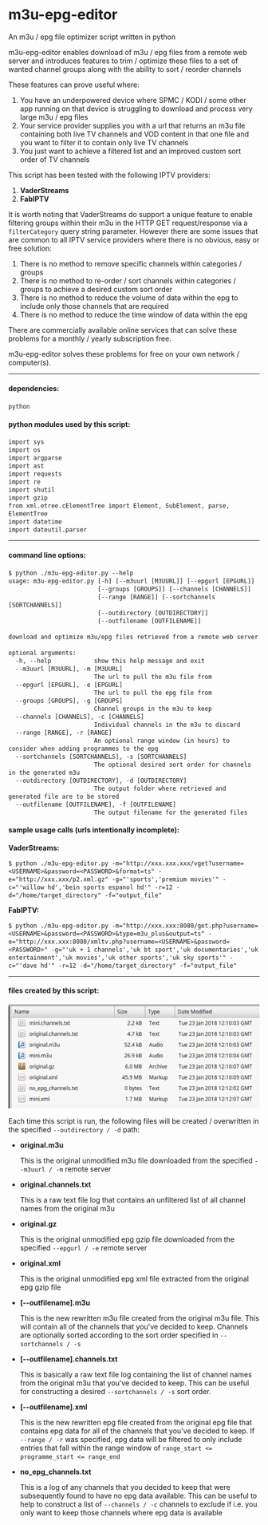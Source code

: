 # m3u-epg-editor
An m3u / epg file optimizer script written in python

m3u-epg-editor enables download of m3u / epg files from a remote web server and introduces features to trim / optimize these files to a set of wanted channel groups along with the ability to sort / reorder channels

These features can prove useful where:

1. You have an underpowered device where SPMC / KODI / some other app running on that device is struggling to download and process very large m3u / epg files
2. Your service provider supplies you with a url that returns an m3u file containing both live TV channels and VOD content in that one file and you want to filter it to contain only live TV channels
3. You just want to achieve a filtered list and an improved custom sort order of TV channels

This script has been tested with the following IPTV providers:

1. **VaderStreams**
2. **FabIPTV**

It is worth noting that VaderStreams do support a unique feature to enable filtering groups within their m3u in the HTTP GET request/response via a `filterCategory` query string parameter. However there are some issues that are common to all IPTV service providers where there is no obvious, easy or free solution:

1. There is no method to remove specific channels within categories / groups
2. There is no method to re-order / sort channels within categories / groups to achieve a desired custom sort order
3. There is no method to reduce the volume of data within the epg to include only those channels that are required
4. There is no method to reduce the time window of data within the epg

There are commercially available online services that can solve these problems for a monthly / yearly subscription free.

m3u-epg-editor solves these problems for free on your own network / computer(s).

***

#### dependencies:
`python`

#### python modules used by this script:
```
import sys
import os
import argparse
import ast
import requests
import re
import shutil
import gzip
from xml.etree.cElementTree import Element, SubElement, parse, ElementTree
import datetime
import dateutil.parser
```

***

#### command line options:
```
$ python ./m3u-epg-editor.py --help
usage: m3u-epg-editor.py [-h] [--m3uurl [M3UURL]] [--epgurl [EPGURL]]
                         [--groups [GROUPS]] [--channels [CHANNELS]]
                         [--range [RANGE]] [--sortchannels [SORTCHANNELS]]
                         [--outdirectory [OUTDIRECTORY]]
                         [--outfilename [OUTFILENAME]]

download and optimize m3u/epg files retrieved from a remote web server

optional arguments:
  -h, --help            show this help message and exit
  --m3uurl [M3UURL], -m [M3UURL]
                        The url to pull the m3u file from
  --epgurl [EPGURL], -e [EPGURL]
                        The url to pull the epg file from
  --groups [GROUPS], -g [GROUPS]
                        Channel groups in the m3u to keep
  --channels [CHANNELS], -c [CHANNELS]
                        Individual channels in the m3u to discard
  --range [RANGE], -r [RANGE]
                        An optional range window (in hours) to consider when adding programmes to the epg
  --sortchannels [SORTCHANNELS], -s [SORTCHANNELS]
                        The optional desired sort order for channels in the generated m3u
  --outdirectory [OUTDIRECTORY], -d [OUTDIRECTORY]
                        The output folder where retrieved and generated file are to be stored
  --outfilename [OUTFILENAME], -f [OUTFILENAME]
                        The output filename for the generated files
```

#### sample usage calls (urls intentionally incomplete):
**VaderStreams:**
```
$ python ./m3u-epg-editor.py -m="http://xxx.xxx.xxx/vget?username=<USERNAME>&password=<PASSWORD>&format=ts" -e="http://xxx.xxx/p2.xml.gz" -g="'sports','premium movies'" -c="'willow hd','bein sports espanol hd'" -r=12 -d="/home/target_directory" -f="output_file"
```
**FabIPTV:**
```
$ python ./m3u-epg-editor.py -m="http://xxx.xxx:8080/get.php?username=<USERNAME>&password=<PASSWORD>&type=m3u_plus&output=ts" -e="http://xxx.xxx:8080/xmltv.php?username=<USERNAME>&password=<PASSWORD>" -g="'uk + 1 channels','uk bt sport','uk documentaries','uk entertainment','uk movies','uk other sports','uk sky sports'" -c="'dave hd'" -r=12 -d="/home/target_directory" -f="output_file"
```
***

#### files created by this script:

![files](./screenshots/files-screenshot-2018-01-23-21.57.28.png)

Each time this script is run, the following files will be created / overwritten in the specified `--outdirectory / -d` path:

* **original.m3u**

   This is the original unmodified m3u file downloaded from the specified `--m3uurl / -m` remote server
   
* **original.channels.txt**

   This is a raw text file log that contains an unfiltered list of all channel names from the original m3u
   
* **original.gz**

   This is the original unmodified epg gzip file downloaded from the specified `--epgurl / -e` remote server
   
* **original.xml**

   This is the original unmodified epg xml file extracted from the original epg gzip file 
   
* **[--outfilename].m3u**

   This is the new rewritten m3u file created from the original m3u file. This will contain all of the channels that you've decided to keep. Channels are optionally sorted according to the sort order specified in `--sortchannels / -s`
   
* **[--outfilename].channels.txt**

   This is basically a raw text file log containing the list of channel names from the original m3u that you've decided to keep. This can be useful for constructing a desired `--sortchannels / -s` sort order.
   
* **[--outfilename].xml**

   This is the new rewritten epg file created from the original epg file that contains epg data for all of the channels that you've decided to keep. If `--range / -r` was specified, epg data will be filtered to only include entries that fall within the range window of `range_start <= programme_start <= range_end`
   
* **no_epg_channels.txt**

   This is a log of any channels that you decided to keep that were subsequently found to have no epg data available. This can be useful to help to construct a list of `--channels / -c` channels to exclude if i.e. you only want to keep those channels where epg data is available
